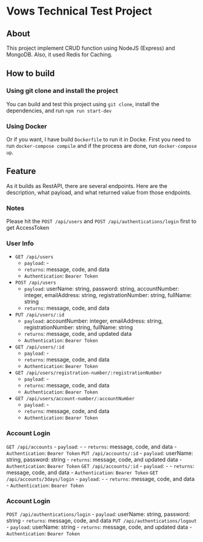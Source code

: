 # Vows Technical Test Project

## About
This project implement CRUD function using NodeJS (Express) and MongoDB. Also, it used Redis for Caching.

## How to build
### Using git clone and install the project
You can build and test this project using `git clone`, install the dependencies, and run `npm run start-dev`

### Using Docker
Or if you want, I have build `Dockerfile` to run it in Docke. First you need to run `docker-compose compile` and if the process are done, run `docker-compose up`.

## Feature
As it builds as RestAPI, there are several endpoints. Here are the description, what payload, and what returned value from those endpoints.

### Notes
Please hit the `POST /api/users` and `POST /api/authentications/login` first to get AccessToken

### User Info
* `GET /api/users`
    * `payload`: -
    * `returns`: message, code, and data
    * `Authentication`: `Bearer Token`
* `POST /api/users`
    * `payload`: userName: string, password: string, accountNumber: integer, emailAddress: string, registrationNumber: string, fullName: string
    * `returns`: message, code, and data
* `PUT /api/users/:id`
    * `payload`: accountNumber: integer, emailAddress: string, registrationNumber: string, fullName: string
    * `returns`: message, code, and updated data
    * `Authentication`: `Bearer Token`
* `GET /api/users/:id`
    * `payload`: -
    * `returns`: message, code, and data
    * `Authentication`: `Bearer Token`
* `GET /api/users/registration-number/:registrationNumber`
    * `payload`: -
    * `returns`: message, code, and data
    * `Authentication`: `Bearer Token`
* `GET /api/users/account-number/:accountNumber`
    * `payload`: -
    * `returns`: message, code, and data
    * `Authentication`: `Bearer Token`

### Account Login
`GET /api/accounts`
    - `payload`: -
    - `returns`: message, code, and data
    - `Authentication`: `Bearer Token`
`PUT /api/accounts/:id`
    - `payload`: userName: string, password: string
    - `returns`: message, code, and updated data
    - `Authentication`: `Bearer Token`
`GET /api/accounts/:id`
    - `payload`: -
    - `returns`: message, code, and data
    - `Authentication`: `Bearer Token`
`GET /api/accounts/3days/login`
    - `payload`: -
    - `returns`: message, code, and data
    - `Authentication`: `Bearer Token`

### Account Login
`POST /api/authentications/login`
    - `payload`: userName: string, password: string
    - `returns`: message, code, and data
`PUT /api/authentications/logout`
    - `payload`: userName: string
    - `returns`: message, code, and updated data
    - `Authentication`: `Bearer Token`